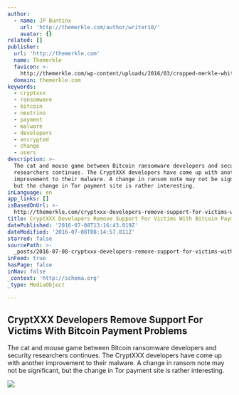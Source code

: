```yaml
---
author:
  - name: JP Buntinx
    url: 'http://themerkle.com/author/writer10/'
    avatar: {}
related: []
publisher:
  url: 'http://themerkle.com'
  name: Themerkle
  favicon: >-
    http://themerkle.com/wp-content/uploads/2016/03/cropped-merkle-white-1-192x192.png
  domain: themerkle.com
keywords:
  - cryptxxx
  - ransomware
  - bitcoin
  - neutrino
  - payment
  - malware
  - developers
  - encrypted
  - change
  - users
description: >-
  The cat and mouse game between Bitcoin ransomware developers and security
  researchers continues. The CryptXXX developers have come up with another
  improvement to their malware. A change in ransom note may not be significant,
  but the change in Tor payment site is rather interesting.
inLanguage: en
app_links: []
isBasedOnUrl: >-
  http://themerkle.com/cryptxxx-developers-remove-support-for-victims-with-bitcoin-payment-problems/
title: CryptXXX Developers Remove Support For Victims With Bitcoin Payment Problems
datePublished: '2016-07-08T13:16:43.019Z'
dateModified: '2016-07-08T08:14:57.811Z'
starred: false
sourcePath: >-
  _posts/2016-07-08-cryptxxx-developers-remove-support-for-victims-with-bitcoin.md
inFeed: true
hasPage: false
inNav: false
_context: 'http://schema.org'
_type: MediaObject

---
```

<article style=""><h1>CryptXXX Developers Remove Support For Victims With Bitcoin Payment Problems</h1><p>The cat and mouse game between Bitcoin ransomware developers and security researchers continues. The CryptXXX developers have come up with another improvement to their malware. A change in ransom note may not be significant, but the change in Tor payment site is rather interesting.</p><img src="http://themerkle.com/wp-content/uploads/2016/07/shutterstock_447776692.jpg" /></article>